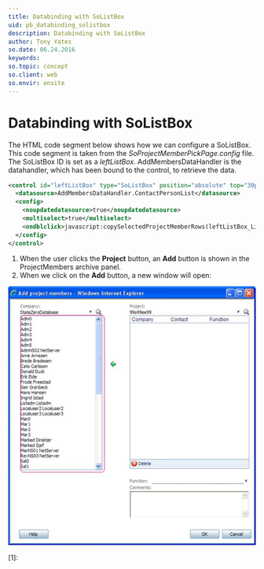 ```yaml
---
title: Databinding with SoListBox
uid: pb_databinding_solistbox
description: Databinding with SoListBox
author: Tony Yates
so.date: 06.24.2016
keywords:
so.topic: concept
so.client: web
so.envir: onsite
---
```


# Databinding with SoListBox

The HTML code segment below shows how we can configure a SoListBox. This code segment is taken from the *SoProjectMemberPickPage.config* file. The SoListBox ID is set as a *leftListBox*. AddMembersDataHandler is the datahandler, which has been bound to the control, to retrieve the data.

```XML
<control id="leftListBox" type="SoListBox" position="absolute" top="30px" width="100%" bottom="0px">
  <datasource>AddMembersDataHandler.ContactPersonList</datasource>
  <config>
    <noupdatedatasource>true</noupdatedatasource>
    <multiselect>true</multiselect>
    <ondblclick>javascript:copySelectedProjectMemberRows(leftListBox_List_ListParser,SelectionMembersArchiveArchiveControl,'contactMDO','projectFuncMDO','desc','selectionMemberHidden');</ondblclick>
  </config>
</control>
```

1. When the user clicks the **Project** button, an **Add** button is shown in the ProjectMembers archive panel.
2. When we click on the **Add** button, a new window will open:

![02][img1]

<!-- Referenced links -->
[1]:

<!-- Referenced images -->
[img1]: media/image002.jpg
